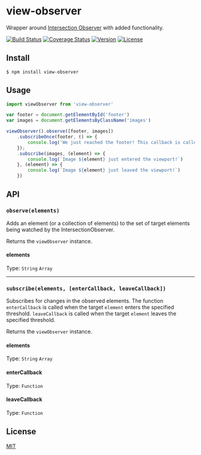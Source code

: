 # view-observer

Wrapper around [Intersection Observer](https://developer.mozilla.org/en-US/docs/Web/API/IntersectionObserver) with added functionality.

[![Build Status](https://img.shields.io/circleci/project/vuejs/vue/dev.svg)](https://circleci.com/gh/vuejs/vue/tree/dev)
[![Coverage Status](https://img.shields.io/codecov/c/github/vuejs/vue/dev.svg)](https://codecov.io/github/vuejs/vue?branch=dev)
[![Version](https://img.shields.io/npm/v/view-observer.svg)](https://www.npmjs.com/package/view-observer)
[![License](https://img.shields.io/npm/l/view-observer.svg)](https://oss.ninja/mit/migueljteixeira)

## Install

```
$ npm install view-observer
```

## Usage

```js
import viewObserver from 'view-observer'

var footer = document.getElementById('footer')
var images = document.getElementsByClassName('images')

viewObserver().observe([footer, images])
	.subscribeOnce(footer, () => {
		console.log('We just reached the footer! This callback is called only once')
	});
	.subscribe(images, (element) => {
		console.log(`Image ${element} just entered the viewport!`)
	}, (element) => {
		console.log(`Image ${element} just leaved the viewport!`)
	})
```

## API

### `observe(elements)`

Adds an element (or a collection of elements) to the set of target elements being watched by the IntersectionObserver.

Returns the `viewObserver` instance.

#### elements
Type: `String` `Array`

---

### `subscribe(elements, [enterCallback, leaveCallback])`

Subscribes for changes in the observed elements.
The function `enterCallback` is called when the target `element` enters the specified threshold. `leaveCallback` is called when the target `element` leaves the specified threshold.

Returns the `viewObserver` instance.

#### elements

Type: `String` `Array`

#### enterCallback

Type: `Function`

#### leaveCallback

Type: `Function`

## License

[MIT](https://oss.ninja/mit/migueljteixeira)